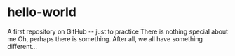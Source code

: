 # hello-world
A first repository on GitHub -- just to practice
There is nothing special about me
Oh, perhaps there is something. 
After all, we all have something different...
